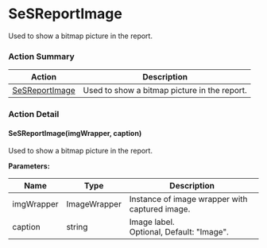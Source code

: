 # SeSReportImage

Used to show a bitmap picture in the report.






<!-- ============================== property summary ========================== -->

	
<!-- ============================== action summary ========================== -->



### Action Summary

|  **Action** | **Description** | 
| ----------- | --------------- |
|	[SeSReportImage](#SeSReportImage) | Used to show a bitmap picture in the report. |




<!-- ============================== property detail ========================== -->
	
	
<!-- ============================== action detail ========================== -->
	
### Action Detail
		
<a name="SeSReportImage"></a>    
#### SeSReportImage(imgWrapper, caption)

Used to show a bitmap picture in the report.


**Parameters:**

|	**Name** | **Type** | **Description** |
| ---------- | -------- | --------------- |
| imgWrapper | ImageWrapper |	Instance of image wrapper with captured image. |
| caption | string |	Image label.<br>Optional, Default: "Image". |





<a name="see.also.sesreportimage.sesreportimage"></a>

	

